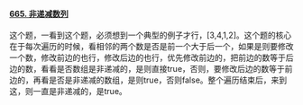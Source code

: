#### [665. 非递减数列](https://leetcode.cn/problems/non-decreasing-array/)

这个题，一看到这个题，必须想到一个典型的例子才行，[3,4,1,2]。这个题的核心在于每次遍历的时候，看相邻的两个数是否是前一个大于后一个，如果是则要修改一个数，修改前边的也行，修改后边的也行，优先修改前边的，把前边的数等于后边的数，看看是否数组是非递减的，是则直接true，否则，要修改后边的数等于前边的，再看是否是非递减的数组，是则true，否则false。整个遍历结束后，来到这，则一直是非递减的，是true。